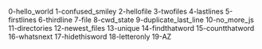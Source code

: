0-hello_world
1-confused_smiley
2-hellofile
3-twofiles
4-lastlines
5-firstlines
6-thirdline
7-file
8-cwd_state
9-duplicate_last_line
10-no_more_js
11-directories
12-newest_files
13-unique
14-findthatword
15-countthatword
16-whatsnext
17-hidethisword
18-letteronly
19-AZ
